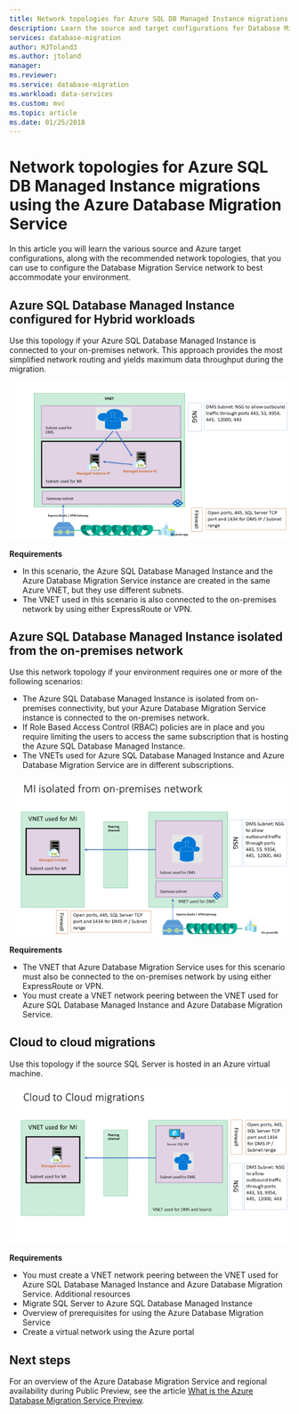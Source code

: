 ```yaml
---
title: Network topologies for Azure SQL DB Managed Instance migrations using the Azure Database Migration Service | Microsoft Docs
description: Learn the source and target configurations for Database Migration Service.
services: database-migration
author: HJToland3
ms.author: jtoland
manager: 
ms.reviewer: 
ms.service: database-migration
ms.workload: data-services
ms.custom: mvc
ms.topic: article
ms.date: 01/25/2018
---
```


# Network topologies for Azure SQL DB Managed Instance migrations using the Azure Database Migration Service
In this article you will learn the various source and Azure target configurations, along with the recommended network topologies, that you can use to configure the Database Migration Service network to best accommodate your environment.

## Azure SQL Database Managed Instance configured for Hybrid workloads 
Use this topology if your Azure SQL Database Managed Instance is connected to your on-premises network. This approach provides the most simplified network routing and yields maximum data throughput during the migration.

![Network Topology for Hybrid Workloads](media\resource-network-topologies\hybrid-workloads.png)

**Requirements**
- In this scenario, the Azure SQL Database Managed Instance and the Azure Database Migration Service instance are created in the same Azure VNET, but they use different subnets.  
- The VNET used in this scenario is also connected to the on-premises network by using either ExpressRoute or VPN.

## Azure SQL Database Managed Instance isolated from the on-premises network
Use this network topology if your environment requires one or more of the following scenarios:
- The Azure SQL Database Managed Instance is isolated from on-premises connectivity, but your Azure Database Migration Service instance is connected to the on-premises network.
- If Role Based Access Control (RBAC) policies are in place and you require limiting the users to access the same subscription that is hosting the Azure SQL Database Managed Instance.
- The VNETs used for Azure SQL Database Managed Instance and Azure Database Migration Service are in different subscriptions.

![Network Topology for Managed Instance isolated from the on-premises network](media\resource-network-topologies\mi-isolated-workload.png)

**Requirements**
- The VNET that Azure Database Migration Service uses for this scenario must also be connected to the on-premises network by using either ExpressRoute or VPN.
- You must create a VNET network peering between the VNET used for Azure SQL Database Managed Instance and Azure Database Migration Service.


## Cloud to cloud migrations
Use this topology if the source SQL Server is hosted in an Azure virtual machine.

![Network Topology for Cloud-to-Cloud migrations](media\resource-network-topologies\cloud-to-cloud.png)

**Requirements**
- You must create a VNET network peering between the VNET used for Azure SQL Database Managed Instance and Azure Database Migration Service.
Additional resources
- Migrate SQL Server to Azure SQL Database Managed Instance
- Overview of prerequisites for using the Azure Database Migration Service
- Create a virtual network using the Azure portal

## Next steps
For an overview of the Azure Database Migration Service and regional availability during Public Preview, see the article [What is the Azure Database Migration Service Preview](dms-overview.md). 